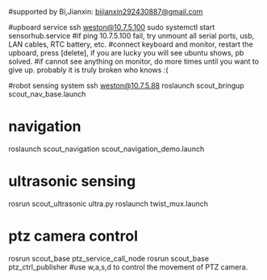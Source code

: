 #supported by Bi,Jianxin: bijianxin292430887@gmail.com

#upboard service
ssh weston@10.7.5.100
sudo systemctl start sensorhub.service
#if ping 10.7.5.100 fail, try unmount all serial ports, usb, LAN cables, RTC battery, etc.
#connect keyboard and monitor, restart the upboard, press [delete], if you are lucky you will see ubuntu shows, pb solved.
#if cannot see anything on monitor, do more times until you want to give up. probably it is truly broken who knows :( 
		

#robot sensing system
ssh weston@10.7.5.88
roslaunch scout_bringup scout_nav_base.launch

# navigation
roslaunch scout_navigation scout_navigation_demo.launch 


# ultrasonic sensing
rosrun scout_ultrasonic ultra.py
roslaunch twist_mux.launch


# ptz camera control
rosrun scout_base ptz_service_call_node
rosrun scout_base ptz_ctrl_publisher #use w,a,s,d to control the movement of PTZ camera.
